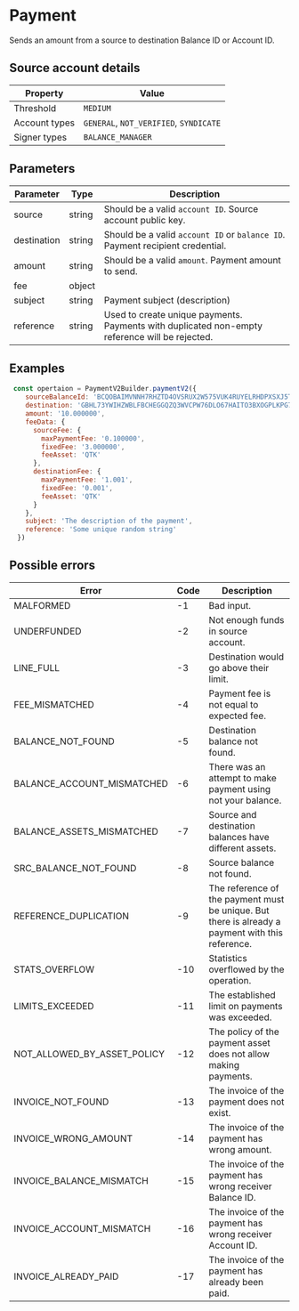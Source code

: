 # Payment

Sends an amount from a source to destination Balance ID or Account ID.

## Source account details

| Property              | Value              |
|-----------------------|--------------------|
| Threshold             | `MEDIUM`           |
| Account types         | `GENERAL`, `NOT_VERIFIED`, `SYNDICATE` |
| Signer types          | `BALANCE_MANAGER`  |

## Parameters

| Parameter   | Type   | Description                                                                                        |
|-------------|--------|----------------------------------------------------------------------------------------------------|
| source      | string | Should be a valid `account ID`. Source account public key.                                         |
| destination | string | Should be a valid `account ID` or `balance ID`. Payment recipient credential.                      |
| amount      | string | Should be a valid `amount`. Payment amount to send.                                                |
| fee         | object |                                                                                                    |
| subject     | string | Payment subject (description)                                                                      |
| reference   | string | Used to create unique payments. Payments with duplicated non-empty reference will be rejected.     | 

## Examples

```javascript
 const opertaion = PaymentV2Builder.paymentV2({
    sourceBalanceId: 'BCQOBAIMVNNH7RHZTD4OVSRUX2W575VUK4RUYELRHDPXSXJ5TMS2BHAV',
    destination: 'GBHL73YWIHZWBLFBCHEGGQZQ3WVCPW76DLO67HAITO3BXOGPLKPG7FRM',
    amount: '10.000000',
    feeData: {
      sourceFee: {
        maxPaymentFee: '0.100000',
        fixedFee: '3.000000',
        feeAsset: 'QTK'
      },
      destinationFee: {
        maxPaymentFee: '1.001',
        fixedFee: '0.001',
        feeAsset: 'QTK'
      }
    },
    subject: 'The description of the payment',
    reference: 'Some unique random string'
  })
```

## Possible errors

| Error  | Code   | Description                                                                                        |
|--------|--------|----------------------------------------------------------------------------------------------------|
| MALFORMED                   | -1	| Bad input. |
| UNDERFUNDED                 | -2	| Not enough funds in source account. |
| LINE_FULL                   | -3	| Destination would go above their limit. |
| FEE_MISMATCHED              | -4	| Payment fee is not equal to expected fee. |
| BALANCE_NOT_FOUND           | -5	| Destination balance not found. |
| BALANCE_ACCOUNT_MISMATCHED  | -6	| There was an attempt to make payment using not your balance. |
| BALANCE_ASSETS_MISMATCHED   | -7	| Source and destination balances have different assets. |
| SRC_BALANCE_NOT_FOUND       | -8	| Source balance not found. |
| REFERENCE_DUPLICATION       | -9	| The reference of the payment must be unique. But there is already a payment with this reference. |
| STATS_OVERFLOW              | -10	| Statistics overflowed by the operation. |
| LIMITS_EXCEEDED             | -11	| The established limit on payments was exceeded. |
| NOT_ALLOWED_BY_ASSET_POLICY | -12	| The policy of the payment asset does not allow making payments. |
| INVOICE_NOT_FOUND           | -13	| The invoice of the payment does not exist. |
| INVOICE_WRONG_AMOUNT        | -14	| The invoice of the payment has wrong amount. |
| INVOICE_BALANCE_MISMATCH    | -15	| The invoice of the payment has wrong receiver Balance ID. |
| INVOICE_ACCOUNT_MISMATCH    | -16	| The invoice of the payment has wrong receiver Account ID. |
| INVOICE_ALREADY_PAID        | -17	| The invoice of the payment has already been paid. |


















